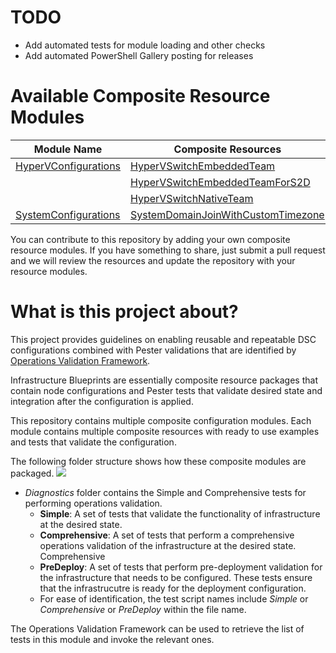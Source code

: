 # TODO #
- Add automated tests for module loading and other checks
- Add automated PowerShell Gallery posting for releases

# Available Composite Resource Modules #
| Module Name  | Composite Resources |
| -----------  | ------------------- |
| [HyperVConfigurations](https://www.powershellgallery.com/packages/HyperVConfigurations) | [HyperVSwitchEmbeddedTeam](https://github.com/rchaganti/InfraBlueprints/tree/Dev/HyperVConfigurations/DSCResources/HyperVSwitchEmbeddedTeam) |
|  | [HyperVSwitchEmbeddedTeamForS2D](https://github.com/rchaganti/InfraBlueprints/tree/Dev/HyperVConfigurations/DSCResources/HyperVSwitchEmbeddedTeamForS2D) |
|  | [HyperVSwitchNativeTeam](https://github.com/rchaganti/InfraBlueprints/tree/Dev/HyperVConfigurations/DSCResources/HyperVSwitchNativeTeam) |
| [SystemConfigurations](https://www.powershellgallery.com/packages/SystemConfigurations) | [SystemDomainJoinWithCustomTimezone](https://github.com/rchaganti/InfraBlueprints/tree/Dev/SystemConfigurations/DSCResources/SystemDomainJoinWithCustomTimezone) |

You can contribute to this repository by adding your own composite resource modules. If you have something to share, just submit a pull request and we will review the resources and update the repository with your resource modules.

# What is this project about? #

This project provides guidelines on enabling reusable and repeatable DSC configurations combined with Pester validations that are identified by [Operations Validation Framework](https://github.com/PowerShell/Operation-Validation-Framework).

Infrastructure Blueprints are essentially composite resource packages that contain node configurations and Pester tests that validate desired state and integration after the configuration is applied.

This repository contains multiple composite configuration modules. Each module contains multiple composite resources with ready to use examples and tests that validate the configuration.
 
The following folder structure shows how these composite modules are packaged.
![](http://i.imgur.com/Qt6lokc.png)

- *Diagnostics* folder contains the Simple and Comprehensive tests for performing operations validation.
	- **Simple**: A set of tests that validate the functionality of infrastructure at the desired state.
	- **Comprehensive**: A set of tests that perform a comprehensive operations validation of the infrastructure at the desired state. Comprehensive 
	- **PreDeploy**: A set of tests that perform pre-deployment validation for the infrastructure that needs to be configured. These tests ensure that the infrastrucutre is ready for the deployment configuration.
	- For ease of identification, the test script names include *Simple* or *Comprehensive* or *PreDeploy* within the file name.	

The Operations Validation Framework can be used to retrieve the list of tests in this module and invoke the relevant ones.
